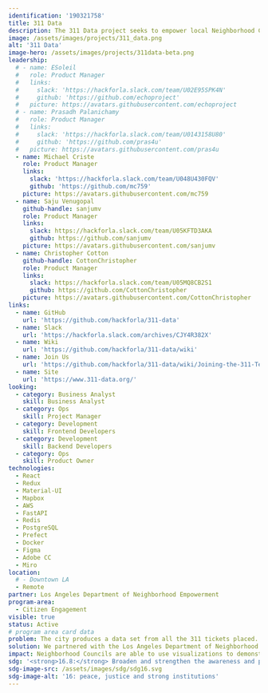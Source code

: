 ```yaml
---
identification: '190321758'
title: 311 Data
description: The 311 Data project seeks to empower local Neighborhood Councils to improve the ideation and analysis of their initiatives using the wealth of publicly available 311 data.
image: /assets/images/projects/311_data.png
alt: '311 Data'
image-hero: /assets/images/projects/311data-beta.png
leadership:
  # - name: ESoleil
  #   role: Product Manager
  #   links:
  #     slack: 'https://hackforla.slack.com/team/U02E95SPK4N'
  #     github: 'https://github.com/echoproject'
  #   picture: https://avatars.githubusercontent.com/echoproject
  # - name: Prasadh Palanichamy
  #   role: Product Manager
  #   links:
  #     slack: 'https://hackforla.slack.com/team/U0143158U80'
  #     github: 'https://github.com/pras4u'
  #   picture: https://avatars.githubusercontent.com/pras4u
  - name: Michael Criste
    role: Product Manager
    links:
      slack: 'https://hackforla.slack.com/team/U048U430FQV'
      github: 'https://github.com/mc759'
    picture: https://avatars.githubusercontent.com/mc759
  - name: Saju Venugopal
    github-handle: sanjumv
    role: Product Manager
    links:
      slack: https://hackforla.slack.com/team/U05KFTD3AKA
      github: https://github.com/sanjumv
    picture: https://avatars.githubusercontent.com/sanjumv
  - name: Christopher Cotton
    github-handle: CottonChristopher
    role: Product Manager
    links:
      slack: https://hackforla.slack.com/team/U05MQ8CB2S1
      github: https://github.com/CottonChristopher
    picture: https://avatars.githubusercontent.com/CottonChristopher
links:
  - name: GitHub
    url: 'https://github.com/hackforla/311-data'
  - name: Slack
    url: 'https://hackforla.slack.com/archives/CJY4R382X'
  - name: Wiki
    url: 'https://github.com/hackforla/311-data/wiki'
  - name: Join Us
    url: 'https://github.com/hackforla/311-data/wiki/Joining-the-311-Team'
  - name: Site
    url: 'https://www.311-data.org/'
looking:
  - category: Business Analyst
    skill: Business Analyst
  - category: Ops
    skill: Project Manager
  - category: Development
    skill: Frontend Developers
  - category: Development
    skill: Backend Developers
  - category: Ops
    skill: Product Owner
technologies:
  - React
  - Redux
  - Material-UI
  - Mapbox
  - AWS
  - FastAPI
  - Redis
  - PostgreSQL
  - Prefect
  - Docker
  - Figma
  - Adobe CC
  - Miro
location:
  # - Downtown LA
  - Remote
partner: Los Angeles Department of Neighborhood Empowerment
program-area:
  - Citizen Engagement
visible: true
status: Active
# program area card data
problem: The city produces a data set from all the 311 tickets placed. This data is useful if you are a data scientist, but for citizens without this training it has little value.
solution: We partnered with the Los Angeles Department of Neighborhood Empowerment and LA Neighborhood Councils to co-create and iterate analysis and tools (see 311-Data.org) to provide neighborhoods with actionable information at the local level through real time visualizations and comparison tools.
impact: Neighborhood Councils are able to use visualizations to demonstrate and discuss the city service levels with constituents and determine where to send mailings to target information to those parts of their community not availing themselves of specific city services.
sdg: '<strong>16.8:</strong> Broaden and strengthen the awareness and participation of City and local communities, especially those traditionally underserved and marginalized, in the institutions of local and global governance.'
sdg-image-src: /assets/images/sdg/sdg16.svg
sdg-image-alt: '16: peace, justice and strong institutions'
---
```

